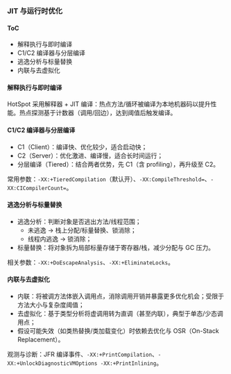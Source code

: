 ### JIT 与运行时优化

#### ToC

- 解释执行与即时编译
- C1/C2 编译器与分层编译
- 逃逸分析与标量替换
- 内联与去虚拟化

#### 解释执行与即时编译

HotSpot 采用解释器 + JIT 编译：热点方法/循环被编译为本地机器码以提升性能。热点探测基于计数器（调用/回边），达到阈值后触发编译。

#### C1/C2 编译器与分层编译

- C1（Client）：编译快、优化较少，适合启动快；
- C2（Server）：优化激进、编译慢，适合长时间运行；
- 分层编译（Tiered）：结合两者优势，先 C1（含 profiling），再升级至 C2。

常用参数：`-XX:+TieredCompilation`（默认开）、`-XX:CompileThreshold=`、`-XX:CICompilerCount=`。

#### 逃逸分析与标量替换

- 逃逸分析：判断对象是否逃出方法/线程范围；
  - 未逃逸 → 栈上分配/标量替换、锁消除；
  - 线程内逃逸 → 锁消除；
- 标量替换：将对象拆为局部标量存储于寄存器/栈，减少分配与 GC 压力。

相关参数：`-XX:+DoEscapeAnalysis`、`-XX:+EliminateLocks`。

#### 内联与去虚拟化

- 内联：将被调方法体嵌入调用点，消除调用开销并暴露更多优化机会；受限于方法大小与复杂度阈值；
- 去虚拟化：基于类型分析将虚调用转为直调（甚至内联），典型于单态/少态调用点；
- 假设可能失效（如类热替换/类加载变化）时依赖去优化与 OSR（On-Stack Replacement）。

观测与诊断：JFR 编译事件、`-XX:+PrintCompilation`、`-XX:+UnlockDiagnosticVMOptions -XX:+PrintInlining`。

